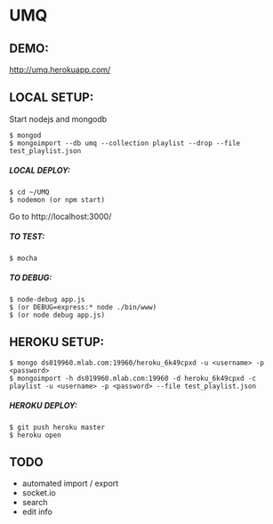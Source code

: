 # UMQ

## DEMO: 
http://umq.herokuapp.com/


## LOCAL SETUP:

Start nodejs and mongodb
```
$ mongod
$ mongoimport --db umq --collection playlist --drop --file test_playlist.json
```

##### LOCAL DEPLOY:
```
$ cd ~/UMQ
$ nodemon (or npm start)
```
Go to http://localhost:3000/

##### TO TEST:
```
$ mocha
```

##### TO DEBUG:
```
$ node-debug app.js
$ (or DEBUG=express:* node ./bin/www)
$ (or node debug app.js)
```


## HEROKU SETUP:

```
$ mongo ds019960.mlab.com:19960/heroku_6k49cpxd -u <username> -p <password>
$ mongoimport -h ds019960.mlab.com:19960 -d heroku_6k49cpxd -c playlist -u <username> -p <password> --file test_playlist.json
```

##### HEROKU DEPLOY:
```
$ git push heroku master
$ heroku open
```

## TODO
* automated import / export
* socket.io
* search
* edit info
